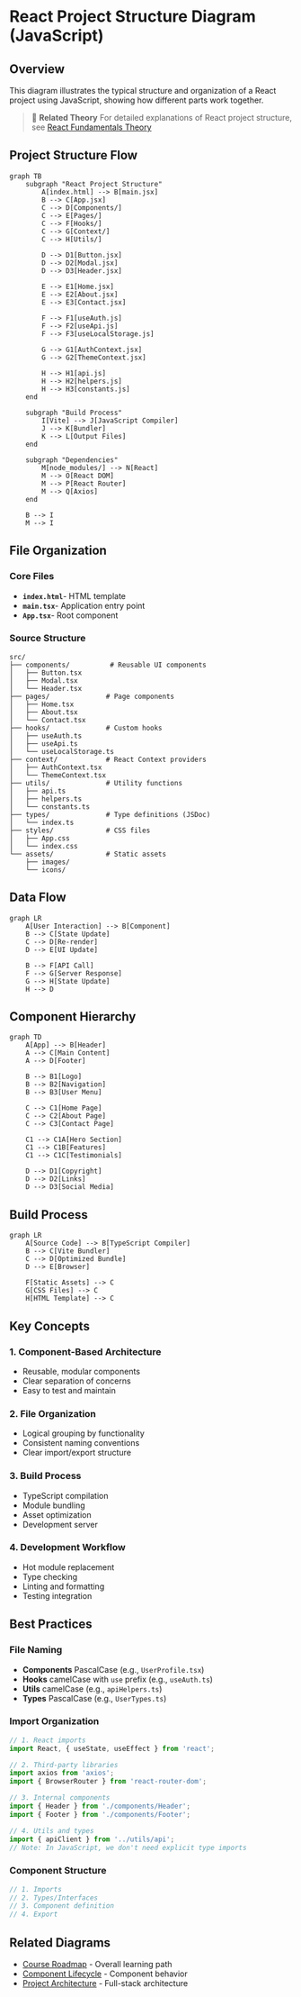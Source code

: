 # React Project Structure Diagram (JavaScript)

## Overview

This diagram illustrates the typical structure and organization of a React project using JavaScript, showing how different parts work together.

> 📁 **Related Theory** For detailed explanations of React project structure, see [React Fundamentals Theory](../../lesson1-fundamentals-setup/theory/theory1.md)

## Project Structure Flow

```mermaid
graph TB
    subgraph "React Project Structure"
        A[index.html] --> B[main.jsx]
        B --> C[App.jsx]
        C --> D[Components/]
        C --> E[Pages/]
        C --> F[Hooks/]
        C --> G[Context/]
        C --> H[Utils/]
        
        D --> D1[Button.jsx]
        D --> D2[Modal.jsx]
        D --> D3[Header.jsx]
        
        E --> E1[Home.jsx]
        E --> E2[About.jsx]
        E --> E3[Contact.jsx]
        
        F --> F1[useAuth.js]
        F --> F2[useApi.js]
        F --> F3[useLocalStorage.js]
        
        G --> G1[AuthContext.jsx]
        G --> G2[ThemeContext.jsx]
        
        H --> H1[api.js]
        H --> H2[helpers.js]
        H --> H3[constants.js]
    end
    
    subgraph "Build Process"
        I[Vite] --> J[JavaScript Compiler]
        J --> K[Bundler]
        K --> L[Output Files]
    end
    
    subgraph "Dependencies"
        M[node_modules/] --> N[React]
        M --> O[React DOM]
        M --> P[React Router]
        M --> Q[Axios]
    end
    
    B --> I
    M --> I
```

## File Organization

### Core Files
- **`index.html`**- HTML template
- **`main.tsx`**- Application entry point
- **`App.tsx`**- Root component

### Source Structure
```
src/
├── components/          # Reusable UI components
│   ├── Button.tsx
│   ├── Modal.tsx
│   └── Header.tsx
├── pages/              # Page components
│   ├── Home.tsx
│   ├── About.tsx
│   └── Contact.tsx
├── hooks/              # Custom hooks
│   ├── useAuth.ts
│   ├── useApi.ts
│   └── useLocalStorage.ts
├── context/            # React Context providers
│   ├── AuthContext.tsx
│   └── ThemeContext.tsx
├── utils/              # Utility functions
│   ├── api.ts
│   ├── helpers.ts
│   └── constants.ts
├── types/              # Type definitions (JSDoc)
│   └── index.ts
├── styles/             # CSS files
│   ├── App.css
│   └── index.css
└── assets/             # Static assets
    ├── images/
    └── icons/
```

## Data Flow

```mermaid
graph LR
    A[User Interaction] --> B[Component]
    B --> C[State Update]
    C --> D[Re-render]
    D --> E[UI Update]
    
    B --> F[API Call]
    F --> G[Server Response]
    G --> H[State Update]
    H --> D
```

## Component Hierarchy

```mermaid
graph TD
    A[App] --> B[Header]
    A --> C[Main Content]
    A --> D[Footer]
    
    B --> B1[Logo]
    B --> B2[Navigation]
    B --> B3[User Menu]
    
    C --> C1[Home Page]
    C --> C2[About Page]
    C --> C3[Contact Page]
    
    C1 --> C1A[Hero Section]
    C1 --> C1B[Features]
    C1 --> C1C[Testimonials]
    
    D --> D1[Copyright]
    D --> D2[Links]
    D --> D3[Social Media]
```

## Build Process

```mermaid
graph LR
    A[Source Code] --> B[TypeScript Compiler]
    B --> C[Vite Bundler]
    C --> D[Optimized Bundle]
    D --> E[Browser]
    
    F[Static Assets] --> C
    G[CSS Files] --> C
    H[HTML Template] --> C
```

## Key Concepts

### 1. **Component-Based Architecture**
- Reusable, modular components
- Clear separation of concerns
- Easy to test and maintain

### 2. **File Organization**
- Logical grouping by functionality
- Consistent naming conventions
- Clear import/export structure

### 3. **Build Process**
- TypeScript compilation
- Module bundling
- Asset optimization
- Development server

### 4. **Development Workflow**
- Hot module replacement
- Type checking
- Linting and formatting
- Testing integration

## Best Practices

### File Naming
- **Components** PascalCase (e.g., `UserProfile.tsx`)
- **Hooks** camelCase with `use` prefix (e.g., `useAuth.ts`)
- **Utils** camelCase (e.g., `apiHelpers.ts`)
- **Types** PascalCase (e.g., `UserTypes.ts`)

### Import Organization
```javascript
// 1. React imports
import React, { useState, useEffect } from 'react';

// 2. Third-party libraries
import axios from 'axios';
import { BrowserRouter } from 'react-router-dom';

// 3. Internal components
import { Header } from './components/Header';
import { Footer } from './components/Footer';

// 4. Utils and types
import { apiClient } from '../utils/api';
// Note: In JavaScript, we don't need explicit type imports
```

### Component Structure
```javascript
// 1. Imports
// 2. Types/Interfaces
// 3. Component definition
// 4. Export
```

## Related Diagrams

- [Course Roadmap](./COURSE_ROADMAP.md) - Overall learning path
- [Component Lifecycle](./COMPONENT_LIFECYCLE.md) - Component behavior
- [Project Architecture](./PROJECT_ARCHITECTURE.md) - Full-stack architecture
